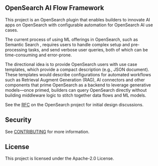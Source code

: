 ## OpenSearch AI Flow Framework

This project is an OpenSearch plugin that enables builders to innovate AI apps on OpenSearch with configurable automation for OpenSearch AI use cases. 

The current process of using ML offerings in OpenSearch, such as Semantic Search , requires users to handle complex setup and pre-processing tasks, and send verbose user queries, both of which can be time-consuming and error-prone.

The directional idea is to provide OpenSearch users with use case templates, which provide a compact description (e.g., JSON document). These templates would describe configurations for automated workflows such as Retrieval Augment Generation (RAG), AI connectors and other components that prime OpenSearch as a backend to leverage generative models—once primed, builders can query OpenSearch directly without building middleware logic to stitch together data flows and ML models.

See the [RFC](https://github.com/opensearch-project/OpenSearch/issues/9213) on the OpenSearch project for initial design discussions.

## Security

See [CONTRIBUTING](CONTRIBUTING.md#security-issue-notifications) for more information.

## License

This project is licensed under the Apache-2.0 License.


